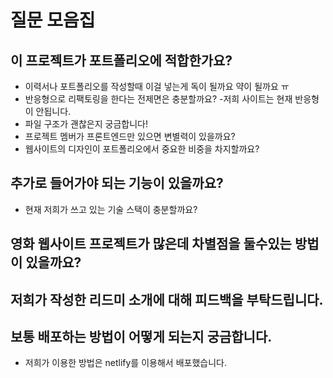 # 질문 모음집

## 이 프로젝트가 포트폴리오에 적합한가요?

- 이력서나 포트폴리오를 작성할때 이걸 넣는게 독이 될까요 약이 될까요 ㅠ
- 반응형으로 리팩토링을 한다는 전제면은 충분할까요? -저희 사이트는 현재 반응형이 안됩니다.
- 파일 구조가 괜찮은지 궁금합니다!
- 프로젝트 멤버가 프론트엔드만 있으면 변별력이 있을까요?
- 웹사이트의 디자인이 포트폴리오에서 중요한 비중을 차지할까요?

## 추가로 들어가야 되는 기능이 있을까요?

- 현재 저희가 쓰고 있는 기술 스택이 충분할까요?

## 영화 웹사이트 프로젝트가 많은데 차별점을 둘수있는 방법이 있을까요?

## 저희가 작성한 리드미 소개에 대해 피드백을 부탁드립니다.

## 보통 배포하는 방법이 어떻게 되는지 궁금합니다.

- 저희가 이용한 방법은 netlify를 이용해서 배포했습니다.
